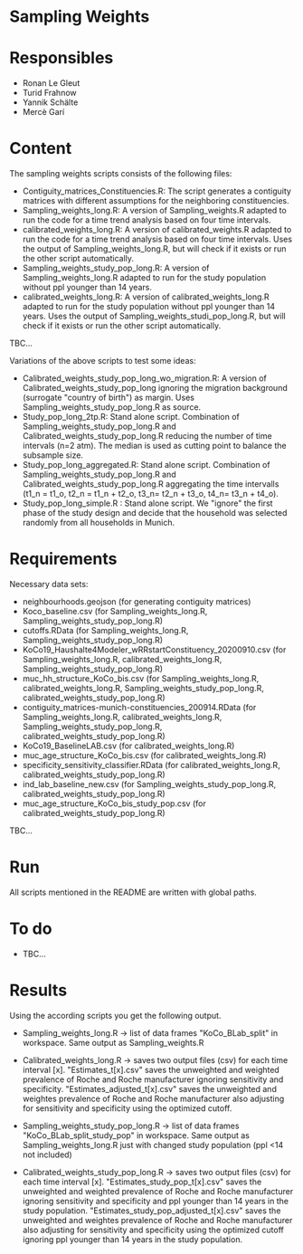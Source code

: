 # Sampling Weights

# Responsibles

* Ronan Le Gleut
* Turid Frahnow
* Yannik Schälte
* Mercè Garí

# Content

The sampling weights scripts consists of the following files:

* Contiguity_matrices_Constituencies.R: The script generates a contiguity matrices with different assumptions for the neighboring constituencies.
* Sampling_weights_long.R: A version of Sampling_weights.R adapted to run the code for a time trend analysis based on four time intervals.
* calibrated_weights_long.R: A version of calibrated_weights.R adapted to run the code for a time trend analysis based on four time intervals. Uses the output of Sampling_weights_long.R, but will check if it exists or run the other script automatically.
* Sampling_weights_study_pop_long.R: A version of Sampling_weights_long.R adapted to run for the study population without ppl younger than 14 years.
* calibrated_weights_long.R: A version of calibrated_weights_long.R adapted to run for the study population without ppl younger than 14 years. Uses the output of Sampling_weights_studi_pop_long.R, but will check if it exists or run the other script automatically.

TBC...

Variations of the above scripts to test some ideas:

* Calibrated_weights_study_pop_long_wo_migration.R: A version of Calibrated_weights_study_pop_long ignoring the migration background (surrogate "country of birth") as margin. Uses Sampling_weights_study_pop_long.R as source.
* Study_pop_long_2tp.R: Stand alone script. Combination of Sampling_weights_study_pop_long.R and Calibrated_weights_study_pop_long.R reducing the number of time intervals (n=2 atm). The median is used as cutting point to balance the subsample size. 
* Study_pop_long_aggregated.R: Stand alone script. Combination of Sampling_weights_study_pop_long.R and Calibrated_weights_study_pop_long.R aggregating the time intervalls (t1_n = t1_o, t2_n = t1_n + t2_o, t3_n= t2_n + t3_o, t4_n= t3_n + t4_o).
* Study_pop_long_simple.R : Stand alone script. We "ignore" the first phase of the study design and decide that the household was selected randomly from all households in Munich.

# Requirements

Necessary data sets: 

* neighbourhoods.geojson (for generating contiguity matrices)
* Koco_baseline.csv (for Sampling_weights_long.R, Sampling_weights_study_pop_long.R)
* cutoffs.RData (for Sampling_weights_long.R, Sampling_weights_study_pop_long.R)
* KoCo19_Haushalte4Modeler_wRRstartConstituency_20200910.csv (for Sampling_weights_long.R, calibrated_weights_long.R, Sampling_weights_study_pop_long.R)
* muc_hh_structure_KoCo_bis.csv (for Sampling_weights_long.R, calibrated_weights_long.R, Sampling_weights_study_pop_long.R, calibrated_weights_study_pop_long.R)
* contiguity_matrices-munich-constituencies_200914.RData (for Sampling_weights_long.R, calibrated_weights_long.R, Sampling_weights_study_pop_long.R, calibrated_weights_study_pop_long.R)
* KoCo19_BaselineLAB.csv (for calibrated_weights_long.R)
* muc_age_structure_KoCo_bis.csv (for calibrated_weights_long.R)
* specificity_sensitivity_classifier.RData (for calibrated_weights_long.R, calibrated_weights_study_pop_long.R)
* ind_lab_baseline_new.csv (for Sampling_weights_study_pop_long.R, calibrated_weights_study_pop_long.R)
* muc_age_structure_KoCo_bis_study_pop.csv (for calibrated_weights_study_pop_long.R)

TBC...

# Run

All scripts mentioned in the README are written with global paths.

# To do
* TBC...

# Results
Using the according scripts you get the following output.

* Sampling_weights_long.R -> list of data frames "KoCo_BLab_split" in workspace. Same output as Sampling_weights.R
* Calibrated_weights_long.R -> saves two output files (csv) for each time interval [x]. "Estimates_t[x].csv" saves the unweighted and weighted prevalence of Roche and Roche manufacturer ignoring sensitivity and specificity. "Estimates_adjusted_t[x].csv" saves the unweighted and weightes prevalence of Roche and Roche manufacturer also adjusting for sensitivity and specificity using the optimized cutoff.

* Sampling_weights_study_pop_long.R -> list of data frames "KoCo_BLab_split_study_pop" in workspace. Same output as Sampling_weights_long.R just with changed study population (ppl <14 not included)
* Calibrated_weights_study_pop_long.R -> saves two output files (csv) for each time interval [x]. "Estimates_study_pop_t[x].csv" saves the unweighted and weighted prevalence of Roche and Roche manufacturer ignoring sensitivity and specificity and ppl younger than 14 years in the study population. "Estimates_study_pop_adjusted_t[x].csv" saves the unweighted and weightes prevalence of Roche and Roche manufacturer also adjusting for sensitivity and specificity using the optimized cutoff ignoring ppl younger than 14 years in the study population.